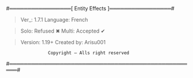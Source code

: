 #═════════════════[ Entity Effects ]═════════════════#

> Ver_: 1.7.1
> Language: French

> Solo: Refused ✖
> Multi: Accepted ✔

> Version: 1.19+
> Created by: Arisu001


                    Copyright — Alls right reserved
#════════════════════════════════════════════════════#
